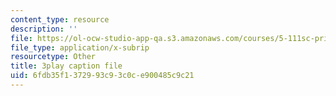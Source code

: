 ```yaml
---
content_type: resource
description: ''
file: https://ol-ocw-studio-app-qa.s3.amazonaws.com/courses/5-111sc-principles-of-chemical-science-fall-2014/6fdb35f1372993c93c0ce900485c9c21_f6Z99Gu6XEE.srt
file_type: application/x-subrip
resourcetype: Other
title: 3play caption file
uid: 6fdb35f1-3729-93c9-3c0c-e900485c9c21
---
```


